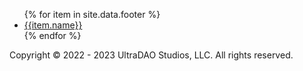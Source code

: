 <footer class="p-8">
  <div class="container max-w-2xl mx-auto">
    <div class="mb-4">
      <ul class="flex flex-wrap leading-loose text-sm justify-center">
      {% for item in site.data.footer %}
        <li class="mr-4">
          <a
            href="{{item.url}}"
            class="hover:underline text-gray-600 no-underline hover:text-gray-400"
            >{{item.name}}</a
          >
        </li>
        {% endfor %}
      </ul>
    </div>
    <p class="leading-snug text-gray-600 text-xs text-center">
      Copyright © 2022 - 2023 UltraDAO Studios, LLC. All rights reserved.
    </p>
  </div>
</footer>